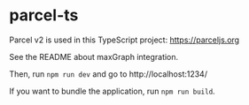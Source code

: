 # parcel-ts

Parcel v2 is used in this TypeScript project: https://parceljs.org

<!-- not working for now, no package available on npmjs
From the project root, run `npm install`.
-->

See the README about maxGraph integration.

Then, run `npm run dev` and go to http://localhost:1234/

If you want to bundle the application, run `npm run build`.
